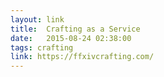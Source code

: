 ```yaml
---
layout: link
title:  Crafting as a Service
date:   2015-08-24 02:38:00
tags: crafting
link: https://ffxivcrafting.com/
---
```

